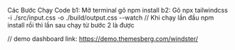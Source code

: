 Các Bước Chạy Code
b1: Mở terminal gõ npm install
b2: Gõ npx tailwindcss -i ./src/input.css -o ./build/output.css --watch
// Khi chạy lần đầu npm install rồi thì lần sau chạy từ bước 2 là được

// demo dashboard link: https://demo.themesberg.com/windster/
